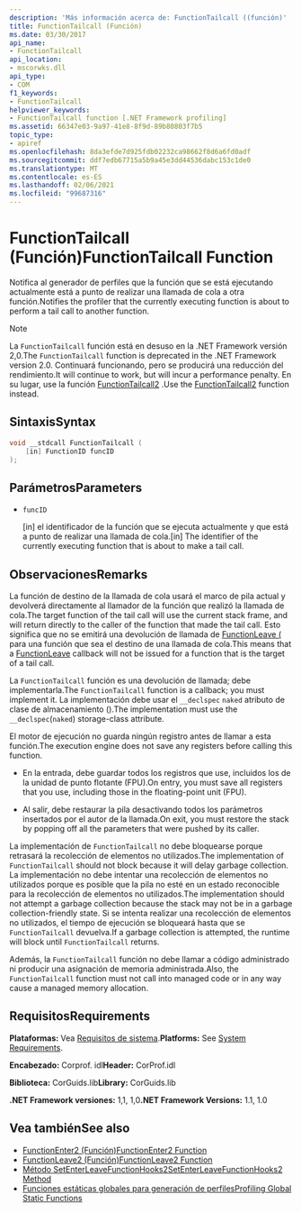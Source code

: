 ```yaml
---
description: 'Más información acerca de: FunctionTailcall ((función)'
title: FunctionTailcall (Función)
ms.date: 03/30/2017
api_name:
- FunctionTailcall
api_location:
- mscorwks.dll
api_type:
- COM
f1_keywords:
- FunctionTailcall
helpviewer_keywords:
- FunctionTailcall function [.NET Framework profiling]
ms.assetid: 66347e03-9a97-41e8-8f9d-89b80803f7b5
topic_type:
- apiref
ms.openlocfilehash: 8da3efde7d925fdb02232ca98662f8d6a6fd0adf
ms.sourcegitcommit: ddf7edb67715a5b9a45e3dd44536dabc153c1de0
ms.translationtype: MT
ms.contentlocale: es-ES
ms.lasthandoff: 02/06/2021
ms.locfileid: "99687316"
---
```

# <a name="functiontailcall-function"></a><span data-ttu-id="857ba-103">FunctionTailcall (Función)</span><span class="sxs-lookup"><span data-stu-id="857ba-103">FunctionTailcall Function</span></span>

<span data-ttu-id="857ba-104">Notifica al generador de perfiles que la función que se está ejecutando actualmente está a punto de realizar una llamada de cola a otra función.</span><span class="sxs-lookup"><span data-stu-id="857ba-104">Notifies the profiler that the currently executing function is about to perform a tail call to another function.</span></span>  
  
> [!NOTE]
> <span data-ttu-id="857ba-105">La `FunctionTailcall` función está en desuso en la .NET Framework versión 2,0.</span><span class="sxs-lookup"><span data-stu-id="857ba-105">The `FunctionTailcall` function is deprecated in the .NET Framework version 2.0.</span></span> <span data-ttu-id="857ba-106">Continuará funcionando, pero se producirá una reducción del rendimiento.</span><span class="sxs-lookup"><span data-stu-id="857ba-106">It will continue to work, but will incur a performance penalty.</span></span> <span data-ttu-id="857ba-107">En su lugar, use la función [FunctionTailcall2](functiontailcall2-function.md) .</span><span class="sxs-lookup"><span data-stu-id="857ba-107">Use the [FunctionTailcall2](functiontailcall2-function.md) function instead.</span></span>  
  
## <a name="syntax"></a><span data-ttu-id="857ba-108">Sintaxis</span><span class="sxs-lookup"><span data-stu-id="857ba-108">Syntax</span></span>  
  
```cpp
void __stdcall FunctionTailcall (  
    [in] FunctionID funcID  
);  
```  
  
## <a name="parameters"></a><span data-ttu-id="857ba-109">Parámetros</span><span class="sxs-lookup"><span data-stu-id="857ba-109">Parameters</span></span>

- `funcID`

  <span data-ttu-id="857ba-110">\[in] el identificador de la función que se ejecuta actualmente y que está a punto de realizar una llamada de cola.</span><span class="sxs-lookup"><span data-stu-id="857ba-110">\[in] The identifier of the currently executing function that is about to make a tail call.</span></span>

## <a name="remarks"></a><span data-ttu-id="857ba-111">Observaciones</span><span class="sxs-lookup"><span data-stu-id="857ba-111">Remarks</span></span>  

 <span data-ttu-id="857ba-112">La función de destino de la llamada de cola usará el marco de pila actual y devolverá directamente al llamador de la función que realizó la llamada de cola.</span><span class="sxs-lookup"><span data-stu-id="857ba-112">The target function of the tail call will use the current stack frame, and will return directly to the caller of the function that made the tail call.</span></span> <span data-ttu-id="857ba-113">Esto significa que no se emitirá una devolución de llamada de [FunctionLeave (](functionleave-function.md) para una función que sea el destino de una llamada de cola.</span><span class="sxs-lookup"><span data-stu-id="857ba-113">This means that a [FunctionLeave](functionleave-function.md) callback will not be issued for a function that is the target of a tail call.</span></span>  
  
 <span data-ttu-id="857ba-114">La `FunctionTailcall` función es una devolución de llamada; debe implementarla.</span><span class="sxs-lookup"><span data-stu-id="857ba-114">The `FunctionTailcall` function is a callback; you must implement it.</span></span> <span data-ttu-id="857ba-115">La implementación debe usar el `__declspec` `naked` atributo de clase de almacenamiento ().</span><span class="sxs-lookup"><span data-stu-id="857ba-115">The implementation must use the `__declspec`(`naked`) storage-class attribute.</span></span>  
  
 <span data-ttu-id="857ba-116">El motor de ejecución no guarda ningún registro antes de llamar a esta función.</span><span class="sxs-lookup"><span data-stu-id="857ba-116">The execution engine does not save any registers before calling this function.</span></span>  
  
- <span data-ttu-id="857ba-117">En la entrada, debe guardar todos los registros que use, incluidos los de la unidad de punto flotante (FPU).</span><span class="sxs-lookup"><span data-stu-id="857ba-117">On entry, you must save all registers that you use, including those in the floating-point unit (FPU).</span></span>  
  
- <span data-ttu-id="857ba-118">Al salir, debe restaurar la pila desactivando todos los parámetros insertados por el autor de la llamada.</span><span class="sxs-lookup"><span data-stu-id="857ba-118">On exit, you must restore the stack by popping off all the parameters that were pushed by its caller.</span></span>  
  
 <span data-ttu-id="857ba-119">La implementación de `FunctionTailcall` no debe bloquearse porque retrasará la recolección de elementos no utilizados.</span><span class="sxs-lookup"><span data-stu-id="857ba-119">The implementation of `FunctionTailcall` should not block because it will delay garbage collection.</span></span> <span data-ttu-id="857ba-120">La implementación no debe intentar una recolección de elementos no utilizados porque es posible que la pila no esté en un estado reconocible para la recolección de elementos no utilizados.</span><span class="sxs-lookup"><span data-stu-id="857ba-120">The implementation should not attempt a garbage collection because the stack may not be in a garbage collection-friendly state.</span></span> <span data-ttu-id="857ba-121">Si se intenta realizar una recolección de elementos no utilizados, el tiempo de ejecución se bloqueará hasta que se `FunctionTailcall` devuelva.</span><span class="sxs-lookup"><span data-stu-id="857ba-121">If a garbage collection is attempted, the runtime will block until `FunctionTailcall` returns.</span></span>  
  
 <span data-ttu-id="857ba-122">Además, la `FunctionTailcall` función no debe llamar a código administrado ni producir una asignación de memoria administrada.</span><span class="sxs-lookup"><span data-stu-id="857ba-122">Also, the `FunctionTailcall` function must not call into managed code or in any way cause a managed memory allocation.</span></span>  
  
## <a name="requirements"></a><span data-ttu-id="857ba-123">Requisitos</span><span class="sxs-lookup"><span data-stu-id="857ba-123">Requirements</span></span>  

 <span data-ttu-id="857ba-124">**Plataformas:** Vea [Requisitos de sistema](../../get-started/system-requirements.md).</span><span class="sxs-lookup"><span data-stu-id="857ba-124">**Platforms:** See [System Requirements](../../get-started/system-requirements.md).</span></span>  
  
 <span data-ttu-id="857ba-125">**Encabezado:** Corprof. idl</span><span class="sxs-lookup"><span data-stu-id="857ba-125">**Header:** CorProf.idl</span></span>  
  
 <span data-ttu-id="857ba-126">**Biblioteca:** CorGuids.lib</span><span class="sxs-lookup"><span data-stu-id="857ba-126">**Library:** CorGuids.lib</span></span>  
  
 <span data-ttu-id="857ba-127">**.NET Framework versiones:** 1,1, 1,0</span><span class="sxs-lookup"><span data-stu-id="857ba-127">**.NET Framework Versions:** 1.1, 1.0</span></span>  
  
## <a name="see-also"></a><span data-ttu-id="857ba-128">Vea también</span><span class="sxs-lookup"><span data-stu-id="857ba-128">See also</span></span>

- [<span data-ttu-id="857ba-129">FunctionEnter2 (Función)</span><span class="sxs-lookup"><span data-stu-id="857ba-129">FunctionEnter2 Function</span></span>](functionenter2-function.md)
- [<span data-ttu-id="857ba-130">FunctionLeave2 (Función)</span><span class="sxs-lookup"><span data-stu-id="857ba-130">FunctionLeave2 Function</span></span>](functionleave2-function.md)
- [<span data-ttu-id="857ba-131">Método SetEnterLeaveFunctionHooks2</span><span class="sxs-lookup"><span data-stu-id="857ba-131">SetEnterLeaveFunctionHooks2 Method</span></span>](icorprofilerinfo2-setenterleavefunctionhooks2-method.md)
- [<span data-ttu-id="857ba-132">Funciones estáticas globales para generación de perfiles</span><span class="sxs-lookup"><span data-stu-id="857ba-132">Profiling Global Static Functions</span></span>](profiling-global-static-functions.md)
